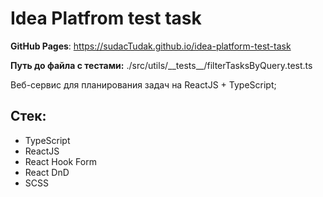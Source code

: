 # Idea Platfrom test task

**GitHub Pages**: https://sudacTudak.github.io/idea-platform-test-task

**Путь до файла с тестами:** ./src/utils/\_\_tests\_\_/filterTasksByQuery.test.ts

Веб-сервис для планирования задач на ReactJS + TypeScript;

## Стек:

- TypeScript
- ReactJS
- React Hook Form
- React DnD
- SCSS
